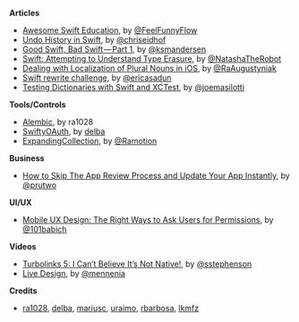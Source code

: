 
**Articles**

* [Awesome Swift Education](https://github.com/hsavit1/Awesome-Swift-Education), by [@FeelFunnyFlow](https://twitter.com/FeelFunnyFlow)
* [Undo History in Swift](http://chris.eidhof.nl/post/undo-history-in-swift/), by [@chriseidhof](https://twitter.com/chriseidhof)
* [Good Swift, Bad Swift — Part 1](https://medium.com/@ksmandersen/good-swift-bad-swift-part-1-f58f71da3575), by [@ksmandersen](https://twitter.com/ksmandersen)
* [Swift: Attempting to Understand Type Erasure](https://www.natashatherobot.com/swift-type-erasure/), by [@NatashaTheRobot](https://twitter.com/NatashaTheRobot)
* [Dealing with Localization of Plural Nouns in iOS](http://macoscope.com/blog/effective-localization-when-working-with-language-plural-rules/), by [@RaAugustyniak](https://twitter.com/RaAugustyniak)
* [Swift rewrite challenge](http://ericasadun.com/2016/05/31/swift-rewrite-challenge/), by [@ericasadun](https://twitter.com/ericasadun)
* [Testing Dictionaries with Swift and XCTest](http://masilotti.com/testing-dictionaries/), by [@joemasilotti](https://twitter.com/joemasilotti)


**Tools/Controls**

* [Alembic](https://github.com/ra1028/Alembic), by ra1028
* [SwiftyOAuth](https://github.com/delba/SwiftyOAuth), by [delba](https://github.com/delba)
* [ExpandingCollection](https://github.com/Ramotion/expanding-collection), by [@Ramotion](https://twitter.com/Ramotion)

**Business**

* [How to Skip The App Review Process and Update Your App Instantly](https://medium.com/@ophir_rollout/how-to-skip-the-app-review-process-and-update-your-app-instantly-76565b519c2d#.snz1lagvn), by [@prutwo](https://twitter.com/prutwo)

**UI/UX**

* [Mobile UX Design: The Right Ways to Ask Users for Permissions](http://babich.biz/mobile-ux-design-the-right-ways-to-ask-users-for-permissions/), by [@101babich](https://twitter.com/101babich)

**Videos**

* [Turbolinks 5: I Can’t Believe It’s Not Native!](https://www.youtube.com/watch?v=SWEts0rlezA), by [@sstephenson](https://twitter.com/sstephenson)
* [Live Design](https://realm.io/news/tryswift-maxim-cramer-live-design/), by [@mennenia](https://twitter.com/mennenia)

**Credits**

* [ra1028](https://github.com/ra1028), [delba](https://github.com/delba), [mariusc](https://github.com/mariusc), [uraimo](https://github.com/uraimo), [rbarbosa](https://github.com/rbarbosa), [lkmfz](https://github.com/lkmfz)
